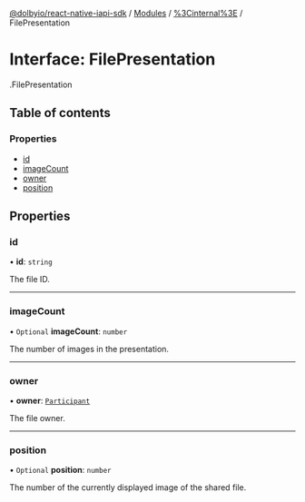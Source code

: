 [@dolbyio/react-native-iapi-sdk](../README.md) / [Modules](../modules.md) / [%3Cinternal%3E](../modules/_internal_.md) / FilePresentation

# Interface: FilePresentation

[<internal>](../modules/_internal_.md).FilePresentation

## Table of contents

### Properties

- [id](_internal_.FilePresentation.md#id)
- [imageCount](_internal_.FilePresentation.md#imagecount)
- [owner](_internal_.FilePresentation.md#owner)
- [position](_internal_.FilePresentation.md#position)

## Properties

### id

• **id**: `string`

The file ID.

___

### imageCount

• `Optional` **imageCount**: `number`

The number of images in the presentation.

___

### owner

• **owner**: [`Participant`](_internal_.Participant.md)

The file owner.

___

### position

• `Optional` **position**: `number`

The number of the currently displayed image of the shared file.
